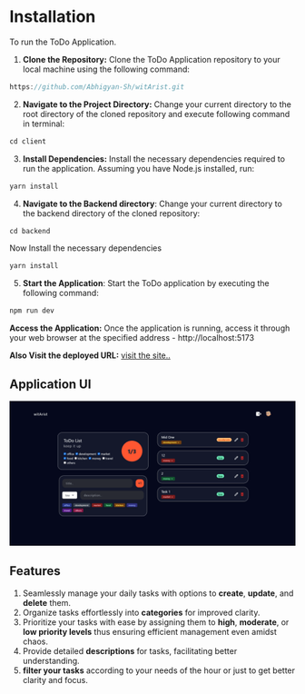 # Installation

To run the ToDo Application.
1. **Clone the Repository:** Clone the ToDo Application repository to your local machine using the following command:
```javascript
https://github.com/Abhigyan-Sh/witArist.git
```
2. **Navigate to the Project Directory:** Change your current directory to the root directory of the cloned repository and execute following command in terminal:
```javascript
cd client
```
3. **Install Dependencies:** Install the necessary dependencies required to run the application. Assuming you have Node.js installed, run:
```javascript
yarn install
```
4. **Navigate to the Backend directory**: Change your current directory to the backend directory of the cloned repository:
```javascript
cd backend
```
Now Install the necessary dependencies
```javascript
yarn install
```
5. **Start the Application**: Start the ToDo application by executing the following command:
```javascript
npm run dev
```

**Access the Application:** Once the application is running, access it through your web browser at the specified address - http://localhost:5173

**Also Visit the deployed URL:** [visit the site..](https://wit-arist.vercel.app/)

## Application UI
![View the image](./client/public/ApplicationUI.png)

## Features
1. Seamlessly manage your daily tasks with options to **create**, **update**, and **delete** them.
2. Organize tasks effortlessly into **categories** for improved clarity.
3. Prioritize your tasks with ease by assigning them to **high**, **moderate**, or **low priority levels** thus ensuring efficient management even amidst chaos.
4. Provide detailed **descriptions** for tasks, facilitating better understanding.
5. **filter your tasks** according to your needs of the hour or just to get better clarity and focus.